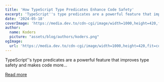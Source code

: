 ```yaml
---
title: 'How TypeScript Type Predicates Enhance Code Safety'
excerpt: 'TypeScript''s type predicates are a powerful feature that improves type safety and makes code more...'
date: '2024-05-18'
coverImage: 'https://media.dev.to/cdn-cgi/image/width=1000,height=420,fit=cover,gravity=auto,format=auto/https%3A%2F%2Fdev-to-uploads.s3.amazonaws.com%2Fuploads%2Farticles%2Fxi6a5fff3b9g16xtj3jd.png'
author:
  name: Koders
  picture: "assets/blog/authors/koders.png"
ogImage:
  url: 'https://media.dev.to/cdn-cgi/image/width=1000,height=420,fit=cover,gravity=auto,format=auto/https%3A%2F%2Fdev-to-uploads.s3.amazonaws.com%2Fuploads%2Farticles%2Fxi6a5fff3b9g16xtj3jd.png'
---
```


TypeScript''s type predicates are a powerful feature that improves type safety and makes code more...

[Read more](https://dev.to/sachinchaurasiya/how-typescript-type-predicates-enhance-code-safety-19o2)
